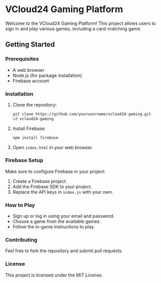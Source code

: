 # VCloud24 Gaming Platform

Welcome to the VCloud24 Gaming Platform! This project allows users to sign in and play various games, including a card-matching game.

## Getting Started

### Prerequisites
- A web browser
- Node.js (for package installation)
- Firebase account

### Installation

1. Clone the repository:
    ```bash
    git clone https://github.com/yourusername/vcloud24-gaming.git
    cd vcloud24-gaming
    ```

2. Install Firebase:
    ```bash
    npm install firebase
    ```

3. Open `index.html` in your web browser.

### Firebase Setup

Make sure to configure Firebase in your project:
1. Create a Firebase project.
2. Add the Firebase SDK to your project.
3. Replace the API keys in `index.js` with your own.

### How to Play

- Sign up or log in using your email and password.
- Choose a game from the available games.
- Follow the in-game instructions to play.

### Contributing

Feel free to fork the repository and submit pull requests.

### License

This project is licensed under the MIT License.
